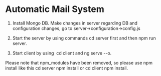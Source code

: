 # Automatic Mail System

1. Install Mongo DB. Make changes in server regarding DB and configuration changes, go to server->configuration->config.js

2. Start the server by using commands cd server first and then npm run server. 

3. Start client by using  cd client and ng serve --o. 

Please note that npm_modules have been removed, so please use npm install like this cd server npm install or cd client npm install. 
